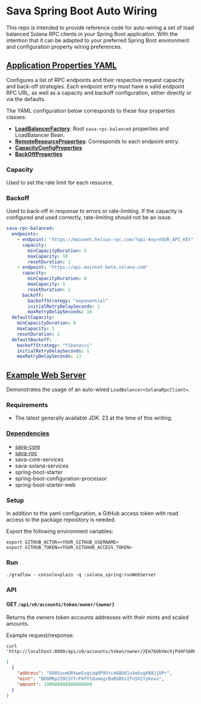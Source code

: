# Sava Spring Boot Auto Wiring

This repo is intended to provide reference code for auto-wiring a set of load balanced Solana RPC clients in your Spring
Boot application. With the intention that it can be adapted to your preferred Spring Boot environment and configuration
property wiring preferences.

## [Application Properties YAML](config/application.yaml)

Configures a list of RPC endpoints and their respective request capacity and back-off strategies. Each endpoint entry
must have a valid endpoint RPC URL, as well as a capacity and backoff configuration, either directly or via the
defaults.

The YAML configuration below corresponds to these four properties classes:

* **[LoadBalancerFactory](src/main/java/software/sava/services/spring/solana/LoadBalancerFactory.java)**:
  Root `sava-rpc-balanced` properties and LoadBalancer Bean.
* **[RemoteResourceProperties](src/main/java/software/sava/services/spring/solana/RemoteResourceProperties.java)**:
  Corresponds to each endpoint entry.
* **[CapacityConfigProperties](src/main/java/software/sava/services/spring/solana/CapacityConfigProperties.java)**
* **[BackOffProperties](src/main/java/software/sava/services/spring/solana/BackOffProperties.java)**

### Capacity

Used to set the rate limit for each resource.

### Backoff

Used to back-off in response to errors or rate-limiting. If the capacity is configured and used correctly, rate-limiting
should not be an issue.

```yaml
sava-rpc-balanced:
  endpoints:
    - endpoint: "https://mainnet.helius-rpc.com/?api-key=YOUR_API_KEY"
      capacity:
        minCapacityDuration: 5
        maxCapacity: 10
        resetDuration: 1
    - endpoint: "https://api.mainnet-beta.solana.com"
      capacity:
        minCapacityDuration: 8
        maxCapacity: 1
        resetDuration: 2
      backoff:
        backoffStrategy: "exponential"
        initialRetryDelaySeconds: 1
        maxRetryDelaySeconds: 16
  defaultCapacity:
    minCapacityDuration: 8
    maxCapacity: 1
    resetDuration: 1
  defaultBackoff:
    backoffStrategy: "fibonacci"
    initialRetryDelaySeconds: 1
    maxRetryDelaySeconds: 13
```

## [Example Web Server](src/main/java/software/sava/services/spring/solana/SavaSpringBoot.java)

Demonstrates the usage of an auto-wired `LoadBalancer<SolanaRpcClient>`.

### Requirements

- The latest generally available JDK. 23 at the time of this writing.

### [Dependencies](build.gradle)

- [sava-core](https://github.com/sava-software/sava)
- [sava-rpc](https://github.com/sava-software/sava)
- sava-core-services
- sava-solana-services
- spring-boot-starter
- spring-boot-configuration-processor
- spring-boot-starter-web

### Setup

In addition to the yaml configuration, a GitHub access token with read access to the package repository is needed.

Export the following environment variables:

```shell
export GITHUB_ACTOR=<YOUR_GITHUB_USERNAME>
export GITHUB_TOKEN=<YOUR_GITUHUB_ACCESS_TOKEN>
```

### Run

```shell
./gradlew --console=plain -q :solana_spring:runWebServer
```

### API

#### GET `/api/v0/accounts/token/owner/{owner}`

Returns the owners token accounts addresses with their mints and scaled amounts.

Example request/response:

```shell
curl 'http://localhost:8080/api/v0/accounts/token/owner/2Em76UkVmchjPd4F56RU7WVsFUtaryzzZHsHja8PWxBd';
```

```json
[
  {
    "address": "E68SuxmGRXweExgtaqRP95tc4ABQd1z4e6xgXN9JjDPr",
    "mint": "BDGMRp259C5YfrFkPY1dumogrBaRGBVx2fn5X2Yykoxv",
    "amount": 100000000000000000
  }
]
```